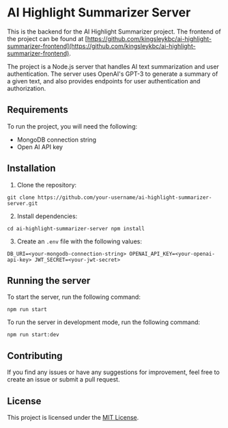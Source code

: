 # AI Highlight Summarizer Server

This is the backend for the AI Highlight Summarizer project. The frontend of the project can be found at [https://github.com/kingsleykbc/ai-highlight-summarizer-frontend](https://github.com/kingsleykbc/ai-highlight-summarizer-frontend).

The project is a Node.js server that handles AI text summarization and user authentication. The server uses OpenAI's GPT-3 to generate a summary of a given text, and also provides endpoints for user authentication and authorization.

## Requirements

To run the project, you will need the following:

- MongoDB connection string
- Open AI API key

## Installation

1.  Clone the repository:

`git clone https://github.com/your-username/ai-highlight-summarizer-server.git`

2.  Install dependencies:

`cd ai-highlight-summarizer-server
npm install`

3.  Create an `.env` file with the following values:

`DB_URI=<your-mongodb-connection-string>
OPENAI_API_KEY=<your-openai-api-key>
JWT_SECRET=<your-jwt-secret>`

## Running the server

To start the server, run the following command:

`npm run start`

To run the server in development mode, run the following command:

`npm run start:dev`

## Contributing

If you find any issues or have any suggestions for improvement, feel free to create an issue or submit a pull request.

## License

This project is licensed under the [MIT License](https://chat.openai.com/LICENSE).
